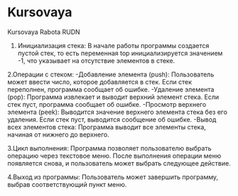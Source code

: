 # Kursovaya
Kursovaya Rabota RUDN

1. Инициализация стека: В начале работы программы создается пустой стек, то есть переменная top инициализируется значением -1, что указывает на отсутствие элементов в стеке.

2.Операции с стеком:
-Добавление элемента (push): Пользователь может ввести число, которое добавляется в стек. Если стек переполнен, программа сообщает об ошибке.
-Удаление элемента (pop): Программа извлекает и выводит верхний элемент стека. Если стек пуст, программа сообщает об ошибке.
-Просмотр верхнего элемента (peek): Выводится значение верхнего элемента стека без его удаления. Если стек пуст, выводится сообщение об ошибке.
-Вывод всех элементов стека: Программа выводит все элементы стека, начиная от нижнего до верхнего.

3.Цикл выполнения: Программа позволяет пользователю выбрать операцию через текстовое меню. После выполнения операции меню появляется снова, и пользователь может выбрать следующее действие.

4.Выход из программы: Пользователь может завершить программу, выбрав соответствующий пункт меню.
